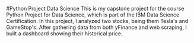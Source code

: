 #Python Project Data Science
This is my capstone project for the course Python Project for Data Science, which is part of the IBM Data Science Certification.
In this project, I analyzed two stocks, being them Tesla's and GameStop's. After gathering data from both yFinance and web scraping, I built a dashboard showing their historical price.
